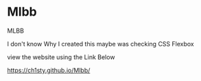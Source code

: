 # Mlbb
MLBB

I don't know Why I created this maybe was checking CSS Flexbox

view the website using the Link Below

https://ch1sty.github.io/Mlbb/
